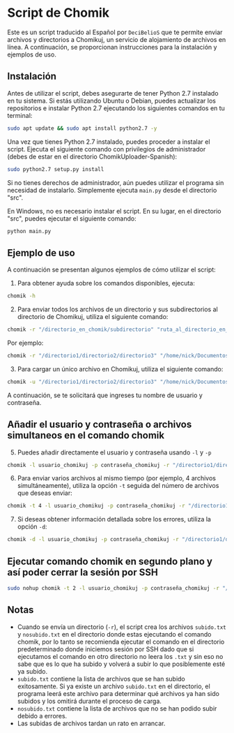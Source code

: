 # Script de Chomik

Este es un script traducido al Español por `DeciBelioS` que te permite enviar archivos y directorios a Chomikuj, un servicio de alojamiento de archivos en línea. A continuación, se proporcionan instrucciones para la instalación y ejemplos de uso.

## Instalación

Antes de utilizar el script, debes asegurarte de tener Python 2.7 instalado en tu sistema. Si estás utilizando Ubuntu o Debian, puedes actualizar los repositorios e instalar Python 2.7 ejecutando los siguientes comandos en tu terminal:

```bash
sudo apt update && sudo apt install python2.7 -y
```

Una vez que tienes Python 2.7 instalado, puedes proceder a instalar el script. Ejecuta el siguiente comando con privilegios de administrador (debes de estar en el directorio ChomikUploader-Spanish):

```bash
sudo python2.7 setup.py install
```

Si no tienes derechos de administrador, aún puedes utilizar el programa sin necesidad de instalarlo. Simplemente ejecuta `main.py` desde el directorio "src".

En Windows, no es necesario instalar el script. En su lugar, en el directorio "src", puedes ejecutar el siguiente comando:

```bash
python main.py
```

## Ejemplo de uso

A continuación se presentan algunos ejemplos de cómo utilizar el script:

1. Para obtener ayuda sobre los comandos disponibles, ejecuta:

```bash
chomik -h
```

2. Para enviar todos los archivos de un directorio y sus subdirectorios al directorio de Chomikuj, utiliza el siguiente comando:

```bash
chomik -r "/directorio_en_chomik/subdirectorio" "ruta_al_directorio_en_disco"
```

Por ejemplo:

```bash
chomik -r "/directorio1/directorio2/directorio3" "/home/nick/Documentos"
```

3. Para cargar un único archivo en Chomikuj, utiliza el siguiente comando:

```bash
chomik -u "/directorio1/directorio2/directorio3" "/home/nick/Documentos/archivo.txt"
```

A continuación, se te solicitará que ingreses tu nombre de usuario y contraseña.

## Añadir el usuario y contraseña o archivos simultaneos en el comando chomik

5. Puedes añadir directamente el usuario y contraseña usando `-l` y `-p`
```bash
chomik -l usuario_chomikuj -p contraseña_chomikuj -r "/directorio1/directorio2/directorio3" "/home/nick/Documentos"
```

6. Para enviar varios archivos al mismo tiempo (por ejemplo, 4 archivos simultáneamente), utiliza la opción `-t` seguida del número de archivos que deseas enviar:

```bash
chomik -t 4 -l usuario_chomikuj -p contraseña_chomikuj -r "/directorio1/directorio2/directorio3" "/home/nick/Documentos"
```

7. Si deseas obtener información detallada sobre los errores, utiliza la opción `-d`:

```bash
chomik -d -l usuario_chomikuj -p contraseña_chomikuj -r "/directorio1/directorio2/directorio3" "/home/nick/Documentos"
```

## Ejecutar comando chomik en segundo plano y así poder cerrar la sesión por SSH

```bash
sudo nohup chomik -t 2 -l usuario_chomikuj -p contraseña_chomikuj -r "/directorio1/directorio2/directorio3" "/home/nick/Documentos" >/dev/null 2>&1 &
```

## Notas

- Cuando se envía un directorio (`-r`), el script crea los archivos `subido.txt` y `nosubido.txt` en el directorio donde estas ejecutando el comando chomik, por lo tanto se recomienda ejecutar el comando en el directorio predeterminado donde iniciemos sesión por SSH dado que si ejecutamos el comando en otro directorio no leera los `.txt` y sin eso no sabe que es lo que ha subido y volverá a subir lo que posiblemente esté ya subido.
- `subido.txt` contiene la lista de archivos que se han subido exitosamente. Si ya existe un archivo `subido.txt` en el directorio, el programa leerá este archivo para determinar qué archivos ya han sido subidos y los omitirá durante el proceso de carga.
- `nosubido.txt` contiene la lista de archivos que no se han podido subir debido a errores.
- Las subidas de archivos tardan un rato en arrancar.
